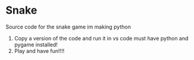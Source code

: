 # Snake
Source code for the snake game im making python

1. Copy a version of the code and run it in vs code must have python and pygame installed!
2. Play and have fun!!!!

